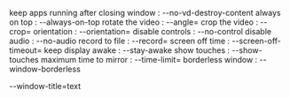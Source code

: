 keep apps running after closing window : --no-vd-destroy-content
always on top : --always-on-top
rotate the video : --angle=
crop the video : --crop=
orientation :  --orientation=
disable controls : --no-control
disable audio : --no-audio
record to file : --record=
screen off time :  --screen-off-timeout=
keep display awake : --stay-awake
show touches : --show-touches
maximum time to mirror : --time-limit=
borderless window : --window-borderless










--window-title=text


